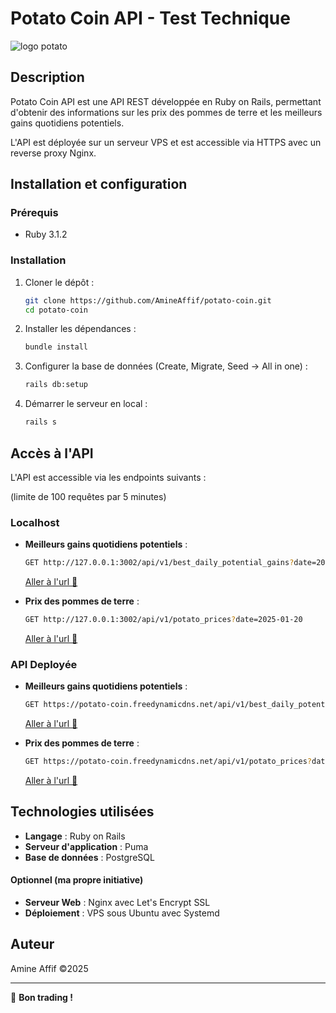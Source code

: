 # Potato Coin API - Test Technique

![logo potato](https://github.com/user-attachments/assets/7ba2fc3b-cb1d-4010-b4e9-9b67adc26d98)

## Description

Potato Coin API est une API REST développée en Ruby on Rails, permettant d'obtenir des informations sur les prix des pommes de terre et les meilleurs gains quotidiens potentiels.

L'API est déployée sur un serveur VPS et est accessible via HTTPS avec un reverse proxy Nginx.

## Installation et configuration

### Prérequis

- Ruby 3.1.2

### Installation

1. Cloner le dépôt :

   ```bash
   git clone https://github.com/AmineAffif/potato-coin.git
   cd potato-coin
   ```

2. Installer les dépendances :

   ```bash
   bundle install
   ```

3. Configurer la base de données (Create, Migrate, Seed -> All in one) :

   ```bash
   rails db:setup
   ```

4. Démarrer le serveur en local :
   ```bash
   rails s
   ```

## Accès à l'API

L'API est accessible via les endpoints suivants :

(limite de 100 requêtes par 5 minutes)

### Localhost

- **Meilleurs gains quotidiens potentiels** :

  ```bash
  GET http://127.0.0.1:3002/api/v1/best_daily_potential_gains?date=2025-01-16
  ```

  <a href="http://127.0.0.1:3002/api/v1/best_daily_potential_gains?date=2025-01-16" target="_blank">Aller à l'url 🤑</a>

- **Prix des pommes de terre** :

  ```bash
  GET http://127.0.0.1:3002/api/v1/potato_prices?date=2025-01-20
  ```

  <a href="http://127.0.0.1:3002/api/v1/potato_prices?date=2025-01-20" target="_blank">Aller à l'url 📖</a>

### API Deployée

- **Meilleurs gains quotidiens potentiels** :

  ```bash
  GET https://potato-coin.freedynamicdns.net/api/v1/best_daily_potential_gains?date=2025-01-16
  ```

  <a href="https://potato-coin.freedynamicdns.net/api/v1/best_daily_potential_gains?date=2025-01-16" target="_blank">Aller à l'url 🤑</a>

- **Prix des pommes de terre** :

  ```bash
  GET https://potato-coin.freedynamicdns.net/api/v1/potato_prices?date=2025-01-20
  ```

  <a href="https://potato-coin.freedynamicdns.net/api/v1/potato_prices?date=2025-01-20" target="_blank">Aller à l'url 📖</a>

## Technologies utilisées

- **Langage** : Ruby on Rails
- **Serveur d'application** : Puma
- **Base de données** : PostgreSQL

#### Optionnel (ma propre initiative)

- **Serveur Web** : Nginx avec Let's Encrypt SSL
- **Déploiement** : VPS sous Ubuntu avec Systemd

## Auteur

Amine Affif ©2025

---

🚀 **Bon trading !**
